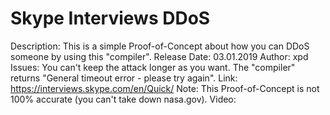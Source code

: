 # Skype Interviews DDoS

Description:
    This is a simple Proof-of-Concept about how you can DDoS someone by using this "compiler".
Release Date:
    03.01.2019
Author:
    xpd
Issues:
    You can't keep the attack longer as you want.
    The "compiler" returns "General timeout error - please try again".
Link:
    https://interviews.skype.com/en/Quick/
Note:
    This Proof-of-Concept is not 100% accurate (you can't take down nasa.gov).
Video:
    <soon>
